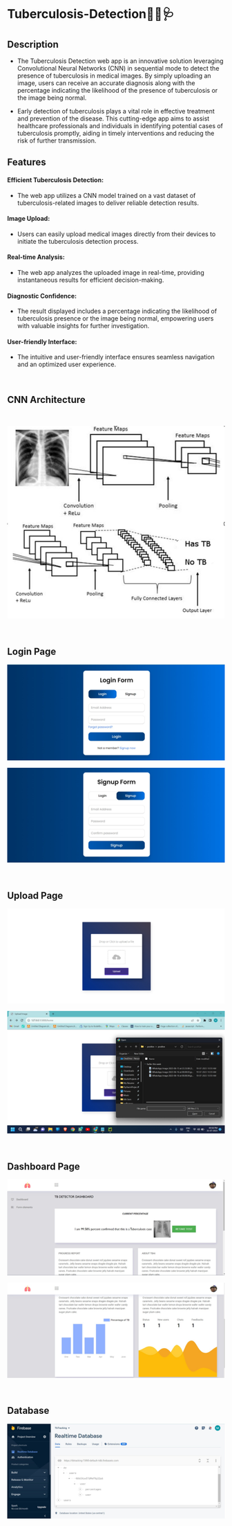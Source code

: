 # Tuberculosis-Detection🧑‍⚕️🩺

## Description
- The Tuberculosis Detection web app is an innovative solution leveraging Convolutional Neural Networks (CNN) in sequential mode to detect the presence of tuberculosis in medical images. By simply uploading an image, users can receive an accurate diagnosis along with the percentage indicating the likelihood of the presence of tuberculosis or the image being normal.

- Early detection of tuberculosis plays a vital role in effective treatment and prevention of the disease. This cutting-edge app aims to assist healthcare professionals and individuals in identifying potential cases of tuberculosis promptly, aiding in timely interventions and reducing the risk of further transmission.

## Features
#### Efficient Tuberculosis Detection:
- The web app utilizes a CNN model trained on a vast dataset of tuberculosis-related images to deliver reliable detection results.
#### Image Upload:
- Users can easily upload medical images directly from their devices to initiate the tuberculosis detection process.
#### Real-time Analysis: 
- The web app analyzes the uploaded image in real-time, providing instantaneous results for efficient decision-making.
#### Diagnostic Confidence: 
- The result displayed includes a percentage indicating the likelihood of tuberculosis presence or the image being normal, empowering users with valuable insights for further investigation.
#### User-friendly Interface: 
- The intuitive and user-friendly interface ensures seamless navigation and an optimized user experience.


<br>

## CNN Architecture

<br>

![Alt Text](./screenshots/flowchart.jpeg)


<br>

## Login Page

![Alt Text](./screenshots/ss2.jpeg)


![Alt Text](./screenshots/ss1.jpeg)



<br>

## Upload Page

![Alt Text](./screenshots/ss3.jpeg)


![Alt Text](./screenshots/ss4.jpeg)



<br>

## Dashboard Page

![Alt Text](./screenshots/ss5.jpeg)


![Alt Text](./screenshots/ss6.jpeg)


<br>

## Database

![Alt Text](./screenshots/database.jpeg)





